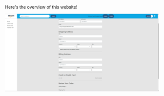 Here's the overview of this website!

![alt pic1](https://github.com/QQQ256/E-Commerce-Project/blob/master/img/Checkout.png)
